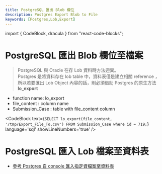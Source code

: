 ```yaml
---
title: PostgreSQL 匯出 Blob 欄位
description: Postgres Export Blob to File
keywords: [Postgres,Lob,Export]
---
```

import { CodeBlock, dracula  } from "react-code-blocks";

# PostgreSQL 匯出 Blob 欄位至檔案

> PostgreSQL 與  Oracle 在存 Lob 資料時方法迥異。 <br/>
> Postgres 是將資料存在 lob table 中，資料表僅是建立相關 reference ， <br/>
> 所以若要匯出 Lob Object 內容的話，則必須借助 Postgres 的原生方法 __lo_export__

* function name: lo_export
* file_content : column name
* Submission_Case : table with file_content column

<CodeBlock text={`
SELECT lo_export(file_content, '/tmp/Export_File_To.csv') FROM Submission_Case where id = 719;
`}
  language='sql'
  showLineNumbers='true'
  /> 

# PostgreSQL 匯入 Lob 檔案至資料表
* [參考 Postgres 自 console 匯入指定資檔案至資料表](/Postgres_Export_Blob_to_File)

